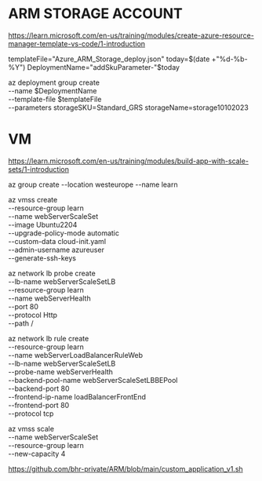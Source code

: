 # ARM STORAGE ACCOUNT

https://learn.microsoft.com/en-us/training/modules/create-azure-resource-manager-template-vs-code/1-introduction

templateFile="Azure_ARM_Storage_deploy.json"
today=$(date +"%d-%b-%Y")
DeploymentName="addSkuParameter-"$today

az deployment group create \
  --name $DeploymentName \
  --template-file $templateFile \
  --parameters storageSKU=Standard_GRS storageName=storage10102023

# VM 

https://learn.microsoft.com/en-us/training/modules/build-app-with-scale-sets/1-introduction

az group create --location westeurope --name learn

az vmss create \
  --resource-group learn \
  --name webServerScaleSet \
  --image Ubuntu2204 \
  --upgrade-policy-mode automatic \
  --custom-data cloud-init.yaml \
  --admin-username azureuser \
  --generate-ssh-keys


az network lb probe create \
  --lb-name webServerScaleSetLB \
  --resource-group learn \
  --name webServerHealth \
  --port 80 \
  --protocol Http \
  --path /

az network lb rule create \
  --resource-group learn \
  --name webServerLoadBalancerRuleWeb \
  --lb-name webServerScaleSetLB \
  --probe-name webServerHealth \
  --backend-pool-name webServerScaleSetLBBEPool \
  --backend-port 80 \
  --frontend-ip-name loadBalancerFrontEnd \
  --frontend-port 80 \
  --protocol tcp


  az vmss scale \
    --name webServerScaleSet \
    --resource-group learn \
    --new-capacity 4

https://github.com/bhr-private/ARM/blob/main/custom_application_v1.sh